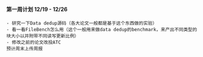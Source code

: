 #### 第一周计划 12/19 - 12/26
	- 研究一下Data dedup源码（各大论文一般都是基于这个东西做的实验）
	- 看一看FileBench怎么用（这个一般用来做data dedup的benchmark，来产出不同类型的块大小以并附带不同读写更新比例）
	- 修改之前的论文改投ATC
    预计周末上传周报	
